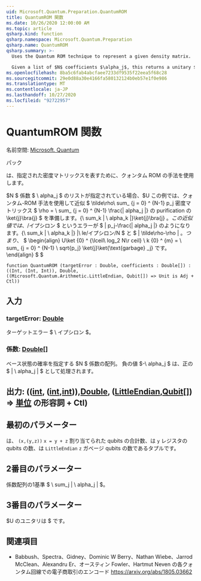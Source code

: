 ```yaml
---
uid: Microsoft.Quantum.Preparation.QuantumROM
title: QuantumROM 関数
ms.date: 10/26/2020 12:00:00 AM
ms.topic: article
qsharp.kind: function
qsharp.namespace: Microsoft.Quantum.Preparation
qsharp.name: QuantumROM
qsharp.summary: >-
  Uses the Quantum ROM technique to represent a given density matrix.

  Given a list of $N$ coefficients $\alpha_j$, this returns a unitary $U$ that uses the Quantum-ROM technique to prepare an approximation  $\tilde\rho\sum_{j=0}^{N-1}p_j\ket{j}\bra{j}$ of the purification of the density matrix $\rho=\sum_{j=0}^{N-1}\frac{|alpha_j|}{\sum_k |\alpha_k|}\ket{j}\bra{j}$. In this approximation, the error $\epsilon$ is such that $|p_j-\frac{|alpha_j|}{\sum_k |\alpha_k|}|\le \epsilon / N$ and $\|\tilde\rho - \rho\| \le \epsilon$. In other words, $$ \begin{align} U\ket{0}^{\lceil\log_2 N\rceil}\ket{0}^{m}=\sum_{j=0}^{N-1}\sqrt{p_j} \ket{j}\ket{\text{garbage}_j}. \end{align} $$
ms.openlocfilehash: 8ba5c6fab4abcfaee7233df9535f22eea5f68c28
ms.sourcegitcommit: 29e0d88a30e4166fa580132124b0eb57e1f0e986
ms.translationtype: MT
ms.contentlocale: ja-JP
ms.lasthandoff: 10/27/2020
ms.locfileid: "92722957"
---
```

# <a name="quantumrom-function"></a>QuantumROM 関数

名前空間: [Microsoft. Quantum](xref:Microsoft.Quantum.Preparation)

パック [](https://nuget.org/packages/)


は、指定された密度マトリックスを表すために、クォンタム ROM の手法を使用します。

$N $ 係数 $ \ alpha_j $ のリストが指定されている場合、$U この例では、クォンタム-ROM 手法を使用して近似 $ \tilde\rho\ sum_ {j = 0} ^ {N-1} p_j 密度マトリックス $ \rho = \ sum_ {j = 0} ^ {N-1} \frac{| alpha_j |} の purification の \ket{j}\bra{j} $ を準備します。{\ sum_k | \ alpha_k |}\ket{j}\bra{j} $。 この近似値では、$/イプシロン $ というエラーが $ | p_j-\frac{| alpha_j |} のようになります。{\ sum_k | \ alpha_k |} |\ le/イプシロン/N $ と $ \| \tilde\rho-\rho \| $。 つまり、$ $ \begin{align} U\ket {0} ^ {\lceil\ log_2 N\r ceil} \ k {0} ^ {m} = \ sum_ {j = 0} ^ {N-1} \ sqrt{p_j} \ket{j}\ket{\text{garbage} _j} です。
\end{align} $ $

```qsharp
function QuantumROM (targetError : Double, coefficients : Double[]) : ((Int, (Int, Int)), Double, ((Microsoft.Quantum.Arithmetic.LittleEndian, Qubit[]) => Unit is Adj + Ctl))
```


## <a name="input"></a>入力

### <a name="targeterror--double"></a>targetError: [Double](xref:microsoft.quantum.lang-ref.double)

ターゲットエラー $ \ イプシロン $。


### <a name="coefficients--double"></a>係数: [Double](xref:microsoft.quantum.lang-ref.double)[]

ベース状態の確率を指定する $N $ 係数の配列。
負の値 $-\ alpha_j $ は、正の $ | \ alpha_j | $ として処理されます。



## <a name="output--intintintdoublelittleendianqubit--unit-adj--ctl"></a>出力: (([int](xref:microsoft.quantum.lang-ref.int), ([int](xref:microsoft.quantum.lang-ref.int),[int](xref:microsoft.quantum.lang-ref.int))),[Double](xref:microsoft.quantum.lang-ref.double), ([LittleEndian](xref:Microsoft.Quantum.Arithmetic.LittleEndian),[Qubit](xref:microsoft.quantum.lang-ref.qubit)[]) => [単位](xref:microsoft.quantum.lang-ref.unit) の形容詞 + Ctl)

## <a name="first-parameter"></a>最初のパラメーター

は、 `(x,(y,z))` `x = y + z` 割り当てられた qubits の合計数、は `y` レジスタの qubits の数、は `LittleEndian` `z` ガベージ qubits の数であるタプルです。

## <a name="second-parameter"></a>2番目のパラメーター

係数配列の1基準 $ \ sum_j | \ alpha_j | $。

## <a name="third-parameter"></a>3番目のパラメーター

$U のユニタリは $ です。

## <a name="references"></a>関連項目

- Babbush、Spectra、Gidney、Dominic W Berry、Nathan Wiebe、Jarrod McClean、Alexandru Er、オースティン Fowler、Hartmut Neven の各クォンタム回線での電子商取引のエンコード https://arxiv.org/abs/1805.03662